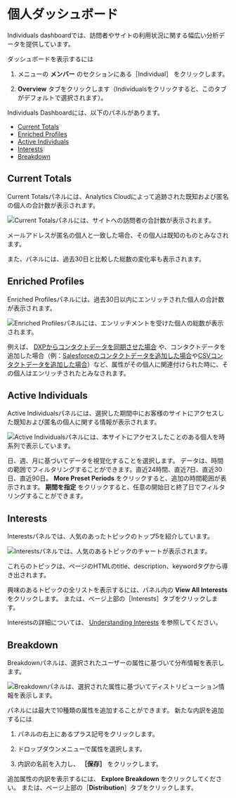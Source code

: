 # 個人ダッシュボード

Individuals dashboardでは、訪問者やサイトの利用状況に関する幅広い分析データを提供しています。

ダッシュボードを表示するには

1. メニューの **メンバー** のセクションにある［Individual］ をクリックします。

1. **Overview** タブをクリックします（Individualsをクリックすると、このタブがデフォルトで選択されます）。

Individuals Dashboardには、以下のパネルがあります。

* [Current Totals](#current-totals)
* [Enriched Profiles](#enriched-profiles)
* [Active Individuals](#active-individuals)
* [Interests](#interests)
* [Breakdown](#breakdown)

<a name="current-totals" />

## Current Totals

Current Totalsパネルには、Analytics Cloudによって追跡された既知および匿名の個人の合計数が表示されます。

![Current Totalsパネルには、サイトへの訪問者の合計数が表示されます。](./individuals-dashboard/images/01.png)

メールアドレスが匿名の個人と一致した場合、その個人は既知のものとみなされます。

また、パネルには、過去30日と比較した総数の変化率も表示されます。

<a name="enriched-profiles" />

## Enriched Profiles

Enriched Profilesパネルには、過去30日以内にエンリッチされた個人の合計数が表示されます。

![Enriched Profilesパネルには、エンリッチメントを受けた個人の総数が表示されます。](./individuals-dashboard/images/02.png)

例えば、 [DXPからコンタクトデータを同期させた場合](../../connecting-data-sources/scoping-sites-and-individuals-using-properties.md#syncing-contacts-to-a-property) や、コンタクトデータを追加した場合（例：[Salesforceのコンタクトデータを追加した場合](../../connecting-data-sources/adding-a-salesforce-data-source.md)や[CSVコンタクトデータを追加した場合](../../connecting-data-sources/adding-a-csv-data-source.md)）など、属性がその個人に関連付けられた時に、その個人はエンリッチされたとみなされます。

<a name="active-individuals" />

## Active Individuals

Active Individualsパネルには、選択した期間中にお客様のサイトにアクセスした既知および匿名の個人に関する情報が表示されます。

![Active Individualsパネルには、本サイトにアクセスしたことのある個人を時系列で表示しています。](./individuals-dashboard/images/03.png)

日、週、月に基づいてデータを視覚化することを選択します。 データは、時間の範囲でフィルタリングすることができます。直近24時間、直近7日、直近30日、直近90日。 **More Preset Periods** をクリックすると、追加の時間範囲が表示されます。 **期間を指定** をクリックすると、任意の開始日と終了日でフィルタリングすることができます。

<a name="interests" />

## Interests

Interestsパネルでは、人気のあったトピックのトップ5を紹介しています。

![Interestsパネルでは、人気のあるトピックのチャートが表示されます。](./individuals-dashboard/images/04.png)

これらのトピックは、ページのHTMLのtitle、description、keywordタグから導き出されます。

興味のあるトピックの全リストを表示するには、パネル内の **View All Interests** をクリックします。 または、ページ上部の［Interests］タブをクリックします。

Interestsの詳細については、 [Understanding Interests](../../workspace-data/definitions/managing-interest-topics.html#understanding-interests) を参照してください。

<a name="breakdown" />

## Breakdown

Breakdownパネルは、選択されたユーザーの属性に基づいて分布情報を表示します。

![Breakdownパネルは、選択された属性に基づいてディストリビューション情報を表示します。](./individuals-dashboard/images/05.png)

パネルには最大で10種類の属性を追加することができます。 新たな内訳を追加するには

1. パネルの右上にあるプラス記号をクリックします。

1. ドロップダウンメニューで属性を選択します。

1. 内訳の名前を入力し、 **［保存］** をクリックします。

追加属性の内訳を表示するには、 **Explore Breakdown** をクリックしてください。 または、ページ上部の［**Distribution**］タブをクリックします。

